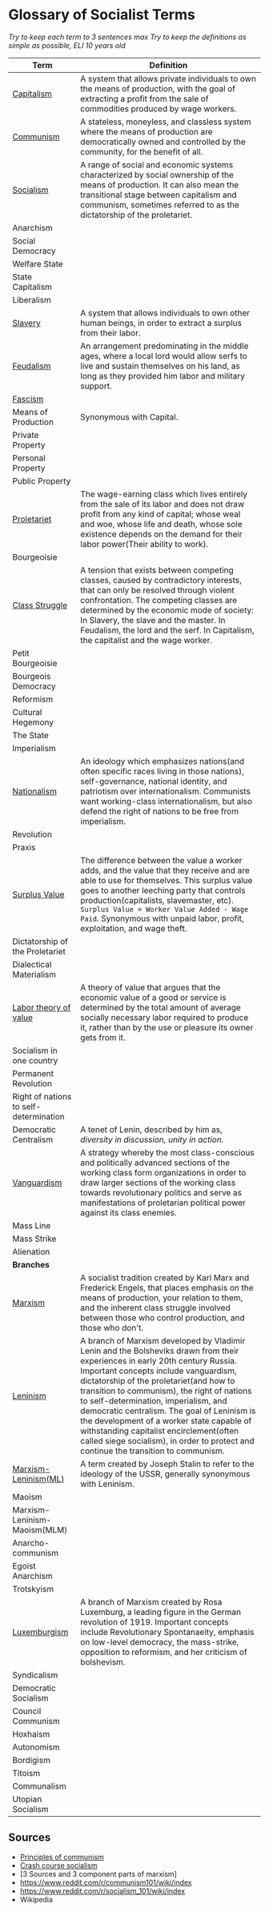 # Glossary of Socialist Terms

*Try to keep each term to 3 sentences max*
*Try to keep the definitions as simple as possible, ELI 10 years old*


|Term|Definition|
|----|----------|
|[Capitalism](https://en.wikipedia.org/wiki/Capitalism)|A system that allows private individuals to own the means of production, with the goal of extracting a profit from the sale of commodities produced by wage workers.|
|[Communism](https://en.wikipedia.org/wiki/Communism)|A stateless, moneyless, and classless system where the means of production are democratically owned and controlled by the community, for the benefit of all.|
|[Socialism](https://en.wikipedia.org/wiki/Socialism)|A range of social and economic systems characterized by social ownership of the means of production. It can also mean the transitional stage between capitalism and communism, sometimes referred to as the dictatorship of the proletariet.|
|Anarchism||
|Social Democracy||
|Welfare State||
|State Capitalism||
|Liberalism||
|[Slavery](https://en.wikipedia.org/wiki/Slavery)|A system that allows individuals to own other human beings, in order to extract a surplus from their labor.|
|[Feudalism](https://en.wikipedia.org/wiki/Feudalism)|An arrangement predominating in the middle ages, where a local lord would allow serfs to live and sustain themselves on his land, as long as they provided him labor and military support. |
|[Fascism]()||
|Means of Production| Synonymous with Capital.|
|Private Property||
|Personal Property||
|Public Property||
|[Proletariet](https://en.wikipedia.org/wiki/Proletariat)|The wage-earning class which lives entirely from the sale of its labor and does not draw profit from any kind of capital; whose weal and woe, whose life and death, whose sole existence depends on the demand for their labor power(Their ability to work).|
|Bourgeoisie||
|[Class Struggle](https://en.wikipedia.org/wiki/Class_conflict)|A tension that exists between competing classes, caused by contradictory interests, that can only be resolved through violent confrontation. The competing classes are determined by the economic mode of society: In Slavery, the slave and the master. In Feudalism, the lord and the serf. In Capitalism, the capitalist and the wage worker.|
|Petit Bourgeoisie||
|Bourgeois Democracy||
|Reformism||
|Cultural Hegemony||
|The State||
|Imperialism||
|[Nationalism](https://en.wikipedia.org/wiki/Nationalism)|An ideology which emphasizes nations(and often specific races living in those nations), self-governance, national identity, and patriotism over internationalism. Communists want working-class internationalism, but also defend the right of nations to be free from imperialism.|
|Revolution||
|Praxis||
|[Surplus Value](https://en.wikipedia.org/wiki/Surplus_value)| The difference between the value a worker adds, and the value that they receive and are able to use for themselves. This surplus value goes to another leeching party that controls production(capitalists, slavemaster, etc). `Surplus Value = Worker Value Added - Wage Paid`. Synonymous with unpaid labor, profit, exploitation, and wage theft.|
|Dictatorship of the Proletariet||
|Dialectical Materialism||
|[Labor theory of value](https://en.wikipedia.org/wiki/Labor_theory_of_value)|A theory of value that argues that the economic value of a good or service is determined by the total amount of average socially necessary labor required to produce it, rather than by the use or pleasure its owner gets from it.|
|Socialism in one country||
|Permanent Revolution||
|Right of nations to self-determination||
|Democratic Centralism|A tenet of Lenin, described by him as, *diversity in discussion, unity in action.*|
|[Vanguardism](https://en.wikipedia.org/wiki/Vanguardism)|A strategy whereby the most class-conscious and politically advanced sections of the working class form organizations in order to draw larger sections of the working class towards revolutionary politics and serve as manifestations of proletarian political power against its class enemies.|
|Mass Line||
|Mass Strike||
|Alienation||
|**Branches**||
|[Marxism](https://en.wikipedia.org/wiki/Marxism)|A socialist tradition created by Karl Marx and Frederick Engels, that places emphasis on the means of production, your relation to them, and the inherent class struggle involved between those who control production, and those who don't.|
|[Leninism](https://en.wikipedia.org/wiki/Leninism)|A branch of Marxism developed by Vladimir Lenin and the Bolsheviks drawn from their experiences in early 20th century Russia. Important concepts include vanguardism, dictatorship of the proletariet(and how to transition to communism), the right of nations to self-determination, imperialism, and democratic centralism. The goal of Leninism is the development of a worker state capable of withstanding capitalist encirclement(often called siege socialism), in order to protect and continue the transition to communism.|
|[Marxism-Leninism(ML)](https://en.wikipedia.org/wiki/Marxism%E2%80%93Leninism)|A term created by Joseph Stalin to refer to the ideology of the USSR, generally synonymous with Leninism.|
|Maoism||
|Marxism-Leninism-Maoism(MLM)||
|Anarcho-communism||
|Egoist Anarchism||
|Trotskyism||
|[Luxemburgism](https://en.wikipedia.org/wiki/Luxemburgism)|A branch of Marxism created by Rosa Luxemburg, a leading figure in the German revolution of 1919. Important concepts include Revolutionary Spontanaeity, emphasis on low-level democracy, the mass-strike, opposition to reformism, and her criticism of bolshevism.|
|Syndicalism||
|Democratic Socialism||
|Council Communism||
|Hoxhaism||
|Autonomism||
|Bordigism||
|Titoism||
|Communalism||
|Utopian Socialism||






## Sources

- [Principles of communism](https://www.marxists.org/archive/marx/works/1847/11/prin-com.htm)
- [Crash course socialism](https://github.com/dessalines/essays/blob/master/crash_course_socialism.md)
- [3 Sources and 3 component parts of marxism]
- https://www.reddit.com/r/communism101/wiki/index
- https://www.reddit.com/r/socialism_101/wiki/index
- Wikipedia
